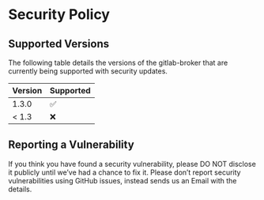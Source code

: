 # Security Policy

## Supported Versions

The following table details the versions of the gitlab-broker that are currently being supported with security updates.

| Version | Supported          |
| ------- | ------------------ |
| 1.3.0   | :white_check_mark: |
| < 1.3   | :x:                |

## Reporting a Vulnerability

If you think you have found a security vulnerability, please DO NOT disclose it publicly until we’ve had a chance to fix it.
Please don’t report security vulnerabilities using GitHub issues, instead sends us an Email with the details.
